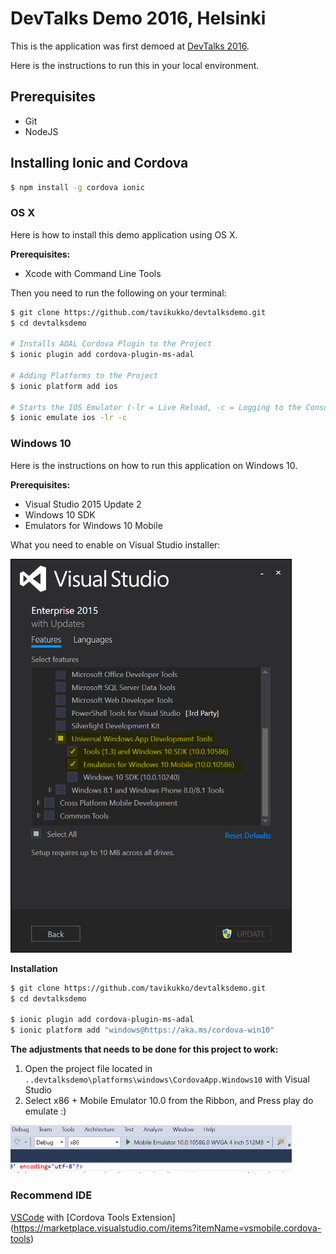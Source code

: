 # DevTalks Demo 2016, Helsinki

This is the application was first demoed at [DevTalks 2016](http://www.devtalks.fi/). 

Here is the instructions to run this in your local environment.

## Prerequisites

* Git
* NodeJS

## Installing Ionic and Cordova

```bash
$ npm install -g cordova ionic
```

### OS X

Here is how to install this demo application using OS X.

**Prerequisites:**

* Xcode with Command Line Tools

Then you need to run the following on your terminal:

```bash
$ git clone https://github.com/tavikukko/devtalksdemo.git
$ cd devtalksdemo

# Installs ADAL Cordova Plugin to the Project
$ ionic plugin add cordova-plugin-ms-adal

# Adding Platforms to the Project
$ ionic platform add ios

# Starts the IOS Emulator (-lr = Live Reload, -c = Logging to the Console)
$ ionic emulate ios -lr -c
```

### Windows 10

Here is the instructions on how to run this application on Windows 10.

**Prerequisites:**

* Visual Studio 2015 Update 2
* Windows 10 SDK
* Emulators for Windows 10 Mobile

What you need to enable on Visual Studio installer:

<img src="https://raw.githubusercontent.com/tavikukko/devtalksdemo/master/vs%20addins.PNG" width="450">

**Installation**

```bash
$ git clone https://github.com/tavikukko/devtalksdemo.git
$ cd devtalksdemo

$ ionic plugin add cordova-plugin-ms-adal
$ ionic platform add "windows@https://aka.ms/cordova-win10"
```

**The adjustments that needs to be done for this project to work:**

1. Open the project file located in `..devtalksdemo\platforms\windows\CordovaApp.Windows10` with Visual Studio
2. Select x86 + Mobile Emulator 10.0 from the Ribbon, and Press play do emulate :)

<img src="https://raw.githubusercontent.com/tavikukko/devtalksdemo/master/visualstudioemulating.PNG" width="450">

### Recommend IDE

[VSCode](https://code.visualstudio.com) with [Cordova Tools Extension] (https://marketplace.visualstudio.com/items?itemName=vsmobile.cordova-tools)
